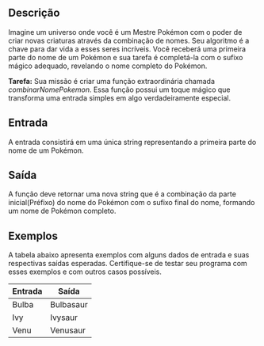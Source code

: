 ## Descrição

Imagine um universo onde você é um Mestre Pokémon com o poder de criar novas criaturas através da combinação de nomes. Seu algoritmo é a chave para dar vida a esses seres incríveis. Você receberá uma primeira parte do nome de um Pokémon e sua tarefa é completá-la com o sufixo mágico adequado, revelando o nome completo do Pokémon.

<b>Tarefa:</b> Sua missão é criar uma função extraordinária chamada <i>combinarNomePokemon</i>. Essa função possui um toque mágico que transforma uma entrada simples em algo verdadeiramente especial.

## Entrada

A entrada consistirá em uma única string representando a primeira parte do nome de um Pokémon.

## Saída

A função deve retornar uma nova string que é a combinação da parte inicial(Préfixo) do nome do Pokémon com o sufixo final do nome, formando um nome de Pokémon completo.

## Exemplos

A tabela abaixo apresenta exemplos com alguns dados de entrada e suas respectivas saídas esperadas. Certifique-se de testar seu programa com esses exemplos e com outros casos possíveis.

| Entrada | Saída     |
| ------- | --------- |
| Bulba   | Bulbasaur |
| Ivy     | Ivysaur   |
| Venu    | Venusaur  |
